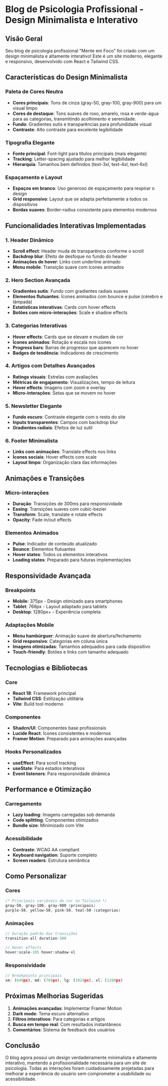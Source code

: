 # Blog de Psicologia Profissional - Design Minimalista e Interativo

## Visão Geral

Seu blog de psicologia profissional "Mente em Foco" foi criado com um design minimalista e altamente interativo! Este é um site moderno, elegante e responsivo, desenvolvido com React e Tailwind CSS.

## Características do Design Minimalista

### Paleta de Cores Neutra
- **Cores principais**: Tons de cinza (gray-50, gray-100, gray-900) para um visual limpo
- **Cores de destaque**: Tons suaves de roxo, amarelo, rosa e verde-água para as categorias, transmitindo acolhimento e serenidade.
- **Fundo**: Gradientes sutis e transparências para profundidade visual
- **Contraste**: Alto contraste para excelente legibilidade

### Tipografia Elegante
- **Fonte principal**: Font-light para títulos principais (mais elegante)
- **Tracking**: Letter-spacing ajustado para melhor legibilidade
- **Hierarquia**: Tamanhos bem definidos (text-3xl, text-4xl, text-6xl)

### Espaçamento e Layout
- **Espaços em branco**: Uso generoso de espaçamento para respirar o design
- **Grid responsivo**: Layout que se adapta perfeitamente a todos os dispositivos
- **Bordas suaves**: Border-radius consistente para elementos modernos

## Funcionalidades Interativas Implementadas

### 1. Header Dinâmico
- **Scroll effect**: Header muda de transparência conforme o scroll
- **Backdrop blur**: Efeito de desfoque no fundo do header
- **Animações de hover**: Links com underline animado
- **Menu mobile**: Transição suave com ícones animados

### 2. Hero Section Avançada
- **Gradientes sutis**: Fundo com gradientes radiais suaves
- **Elementos flutuantes**: Ícones animados com bounce e pulse (cérebro e lâmpada)
- **Estatísticas interativas**: Cards com hover effects
- **Botões com micro-interações**: Scale e shadow effects

### 3. Categorias Interativas
- **Hover effects**: Cards que se elevam e mudam de cor
- **Ícones animados**: Rotação e escala nos ícones
- **Progress bars**: Barras de progresso que aparecem no hover
- **Badges de tendência**: Indicadores de crescimento

### 4. Artigos com Detalhes Avançados
- **Ratings visuais**: Estrelas com avaliações
- **Métricas de engajamento**: Visualizações, tempo de leitura
- **Hover effects**: Imagens com zoom e overlay
- **Micro-interações**: Setas que se movem no hover

### 5. Newsletter Elegante
- **Fundo escuro**: Contraste elegante com o resto do site
- **Inputs transparentes**: Campos com backdrop blur
- **Gradientes radiais**: Efeitos de luz sutil

### 6. Footer Minimalista
- **Links com animações**: Translate effects nos links
- **Ícones sociais**: Hover effects com scale
- **Layout limpo**: Organização clara das informações

## Animações e Transições

### Micro-interações
- **Duração**: Transições de 300ms para responsividade
- **Easing**: Transições suaves com cubic-bezier
- **Transform**: Scale, translate e rotate effects
- **Opacity**: Fade in/out effects

### Elementos Animados
- **Pulse**: Indicador de conteúdo atualizado
- **Bounce**: Elementos flutuantes
- **Hover states**: Todos os elementos interativos
- **Loading states**: Preparado para futuras implementações

## Responsividade Avançada

### Breakpoints
- **Mobile**: 375px - Design otimizado para smartphones
- **Tablet**: 768px - Layout adaptado para tablets
- **Desktop**: 1280px+ - Experiência completa

### Adaptações Mobile
- **Menu hambúrguer**: Animação suave de abertura/fechamento
- **Grid responsivo**: Categorias em coluna única
- **Imagens otimizadas**: Tamanhos adequados para cada dispositivo
- **Touch-friendly**: Botões e links com tamanho adequado

## Tecnologias e Bibliotecas

### Core
- **React 18**: Framework principal
- **Tailwind CSS**: Estilização utilitária
- **Vite**: Build tool moderno

### Componentes
- **Shadcn/UI**: Componentes base profissionais
- **Lucide React**: Ícones consistentes e modernos
- **Framer Motion**: Preparado para animações avançadas

### Hooks Personalizados
- **useEffect**: Para scroll tracking
- **useState**: Para estados interativos
- **Event listeners**: Para responsividade dinâmica

## Performance e Otimização

### Carregamento
- **Lazy loading**: Imagens carregadas sob demanda
- **Code splitting**: Componentes otimizados
- **Bundle size**: Minimizado com Vite

### Acessibilidade
- **Contraste**: WCAG AA compliant
- **Keyboard navigation**: Suporte completo
- **Screen readers**: Estrutura semântica

## Como Personalizar

### Cores
```css
/* Principais variáveis de cor no Tailwind */
gray-50, gray-100, gray-900 (principais)
purple-50, yellow-50, pink-50, teal-50 (categorias)
```

### Animações
```javascript
// Duração padrão das transições
transition-all duration-300

// Hover effects
hover:scale-105 hover:shadow-xl
```

### Responsividade
```javascript
// Breakpoints principais
sm: (640px), md: (768px), lg: (1024px), xl: (1280px)
```

## Próximas Melhorias Sugeridas

1. **Animações avançadas**: Implementar Framer Motion
2. **Dark mode**: Tema escuro alternativo
3. **Filtros interativos**: Para categorias e artigos
4. **Busca em tempo real**: Com resultados instantâneos
5. **Comentários**: Sistema de feedback dos usuários

## Conclusão

O blog agora possui um design verdadeiramente minimalista e altamente interativo, mantendo a profissionalidade necessária para um site de psicologia. Todas as interações foram cuidadosamente projetadas para melhorar a experiência do usuário sem comprometer a usabilidade ou acessibilidade.

